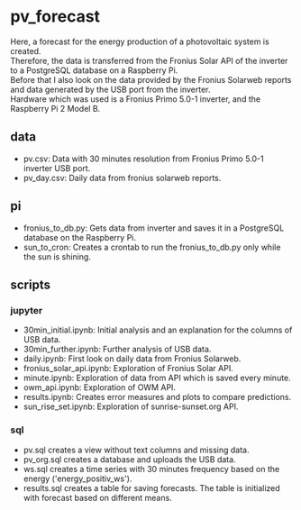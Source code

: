 # pv_forecast
Here, a forecast for the energy production of a photovoltaic system is 
created.   
Therefore, the data is transferred from the Fronius Solar API of the inverter 
to a PostgreSQL database on a Raspberry Pi.  
Before that I also look on the data provided by the Fronius Solarweb reports 
and data generated by the USB port from the inverter.   
Hardware which was used is a Fronius Primo 5.0-1 inverter, and the Raspberry Pi 
2 Model B.

## data
- pv.csv: Data with 30 minutes resolution from Fronius Primo 5.0-1 inverter USB 
  port.
- pv_day.csv: Daily data from fronius solarweb reports.

## pi
- fronius_to_db.py: Gets data from inverter and saves it in a PostgreSQL 
  database on the Raspberry Pi.
- sun_to_cron: Creates a crontab to run the fronius_to_db.py only while the sun 
  is shining.

## scripts
### jupyter  
- 30min_initial.ipynb: Initial analysis and an explanation for the columns of 
  USB data.
- 30min_further.ipynb: Further analysis of USB data.
- daily.ipynb: First look on daily data from Fronius Solarweb.
- fronius_solar_api.ipynb: Exploration of Fronius Solar API.
- minute.ipynb: Exploration of data from API which is saved every minute.
- owm_api.ipynb: Exploration of OWM API.
- results.ipynb: Creates error measures and plots to compare predictions.
- sun_rise_set.ipynb: Exploration of sunrise-sunset.org API.

### sql
- pv.sql creates a view without text columns and missing data.
- pv_org.sql creates a database and uploads the USB data.
- ws.sql creates a time series with 30 minutes frequency based on the energy 
  ('energy_positiv_ws').
- results.sql creates a table for saving forecasts. The table is initialized 
  with forecast based on different means.
